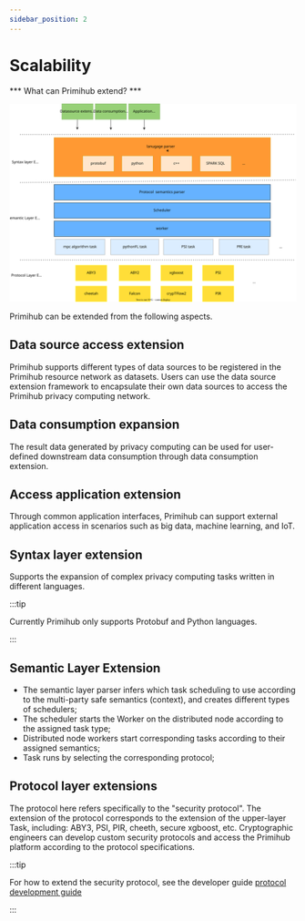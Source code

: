 ```yaml
---
sidebar_position: 2
---
```


# Scalability

*** What can Primihub extend? ***

![Extensilbe](./extensilbe-layer.svg)

Primihub can be extended from the following aspects.

## Data source access extension

Primihub supports different types of data sources to be registered in the Primihub resource network as datasets. Users can use the data source extension framework to encapsulate their own data sources to access the Primihub privacy computing network.

## Data consumption expansion

The result data generated by privacy computing can be used for user-defined downstream data consumption through data consumption extension.

## Access application extension

Through common application interfaces, Primihub can support external application access in scenarios such as big data, machine learning, and IoT.

## Syntax layer extension

Supports the expansion of complex privacy computing tasks written in different languages.

:::tip

Currently Primihub only supports Protobuf and Python languages.

:::

## Semantic Layer Extension

* The semantic layer parser infers which task scheduling to use according to the multi-party safe semantics (context), and creates different types of schedulers;
* The scheduler starts the Worker on the distributed node according to the assigned task type;
* Distributed node workers start corresponding tasks according to their assigned semantics;
* Task runs by selecting the corresponding protocol;

## Protocol layer extensions

The protocol here refers specifically to the "security protocol". The extension of the protocol corresponds to the extension of the upper-layer Task, including: ABY3, PSI, PIR, cheeth, secure xgboost, etc. Cryptographic engineers can develop custom security protocols and access the Primihub platform according to the protocol specifications.

:::tip 

For how to extend the security protocol, see the developer guide [protocol development guide](developer-docs/protocol-dev-guide.md)

:::